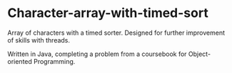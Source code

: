 # Character-array-with-timed-sort
Array of characters with a timed sorter. Designed for further improvement of skills with threads.

Written in Java, completing a problem from a coursebook for Object-oriented Programming.
